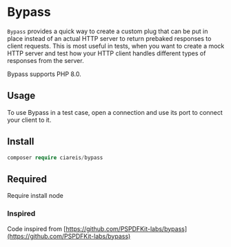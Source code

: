 # Bypass

`Bypass` provides a quick way to create a custom plug that can be put in place
instead of an actual HTTP server to return prebaked responses to client
requests. This is most useful in tests, when you want to create a mock HTTP
server and test how your HTTP client handles different types of responses from
the server.

Bypass supports PHP 8.0.

## Usage

To use Bypass in a test case, open a connection and use its port to connect your
client to it.


## Install
```php
composer require ciareis/bypass
```

## Required

Require install node

### Inspired

Code inspired from [https://github.com/PSPDFKit-labs/bypass](https://github.com/PSPDFKit-labs/bypass)

